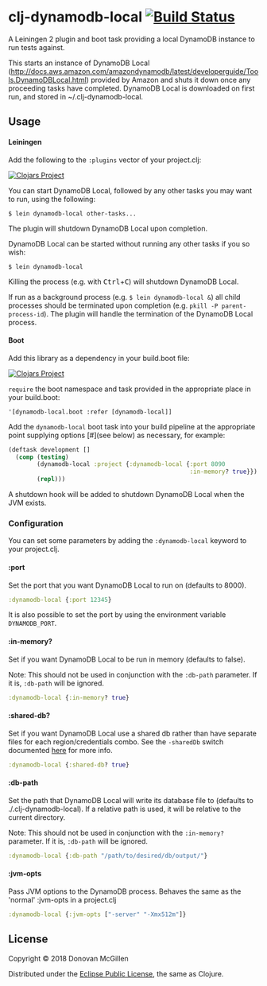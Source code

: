 clj-dynamodb-local [![Build Status](https://travis-ci.org/dmcgillen/clj-dynamodb-local.svg)](https://travis-ci.org/dmcgillen/clj-dynamodb-local)
===================

A Leiningen 2 plugin and boot task providing a local DynamoDB instance to run tests against.

This starts an instance of DynamoDB Local (http://docs.aws.amazon.com/amazondynamodb/latest/developerguide/Tools.DynamoDBLocal.html) provided by Amazon and shuts it down once any proceeding tasks have completed. DynamoDB Local is downloaded on first run, and stored in ~/.clj-dynamodb-local.
## Usage

#### Leiningen

Add the following to the `:plugins` vector of your project.clj:

[![Clojars Project](http://clojars.org/clj-dynamodb-local/latest-version.svg)](http://clojars.org/clj-dynamodb-local)

You can start DynamoDB Local, followed by any other tasks you may want to run, using the following:

    $ lein dynamodb-local other-tasks...

The plugin will shutdown DynamoDB Local upon completion.

DynamoDB Local can be started without running any other tasks if you so wish:

    $ lein dynamodb-local

Killing the process (e.g. with <kbd>Ctrl</kbd>+<kbd>C</kbd>) will shutdown DynamoDB Local.

If run as a background process (e.g. `$ lein dynamodb-local &`) all child processes should be terminated upon completion (e.g. `pkill -P parent-process-id`). The plugin will handle the termination of the DynamoDB Local process.

#### Boot

Add this library as a dependency in your build.boot file:

[![Clojars Project](http://clojars.org/clj-dynamodb-local/latest-version.svg)](http://clojars.org/clj-dynamodb-local)

`require` the boot namespace and task provided in the appropriate place in your build.boot:

`'[dynamodb-local.boot :refer [dynamodb-local]]`

Add the `dynamodb-local` boot task into your build pipeline at the appropriate point supplying options [#](see below) as necessary, for example:

```clojure
(deftask development []
  (comp (testing)
        (dynamodb-local :project {:dynamodb-local {:port 8090
                                                   :in-memory? true}})
        (repl)))
```

A shutdown hook will be added to shutdown DynamoDB Local when the JVM exists.

### Configuration

You can set some parameters by adding the `:dynamodb-local` keyword to your project.clj.

#### :port

Set the port that you want DynamoDB Local to run on (defaults to 8000).

```clojure
:dynamodb-local {:port 12345}
```

It is also possible to set the port by using the environment variable `DYNAMODB_PORT`.

#### :in-memory?

Set if you want DynamoDB Local to be run in memory (defaults to false).

Note: This should not be used in conjunction with the `:db-path` parameter. If it is, `:db-path` will be ignored.

```clojure
:dynamodb-local {:in-memory? true}
```

#### :shared-db?

Set if you want DynamoDB Local use a shared db rather than have separate files for each region/credentials combo. See the `-sharedDb`
switch documented [here](http://docs.aws.amazon.com/amazondynamodb/latest/developerguide/Tools.DynamoDBLocal.html) for more info.

```clojure
:dynamodb-local {:shared-db? true}
```

#### :db-path

Set the path that DynamoDB Local will write its database file to (defaults to ./.clj-dynamodb-local). If a relative path is used, it will be relative to the current directory.

Note: This should not be used in conjunction with the `:in-memory?` parameter. If it is, `:db-path` will be ignored.

```clojure
:dynamodb-local {:db-path "/path/to/desired/db/output/"}
```

#### :jvm-opts

Pass JVM options to the DynamoDB process. Behaves the same as the 'normal' :jvm-opts in a project.clj

```clojure
:dynamodb-local {:jvm-opts ["-server" "-Xmx512m"]}
```

## License

Copyright © 2018 Donovan McGillen

Distributed under the [Eclipse Public License](http://www.eclipse.org/legal/epl-v10.html), the same as Clojure.
